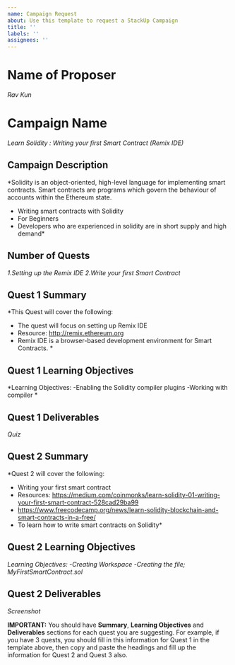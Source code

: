 ```yaml
---
name: Campaign Request
about: Use this template to request a StackUp Campaign
title: ''
labels: ''
assignees: ''
---
```

# Name of Proposer
*Rav Kun*
# Campaign Name
*Learn Solidity : Writing your first Smart Contract (Remix IDE)*
## Campaign Description
*Solidity is an object-oriented, high-level language for implementing smart contracts. Smart contracts are programs which govern the behaviour of accounts within the Ethereum state.
- Writing smart contracts with Solidity
- For Beginners
- Developers who are experienced in solidity are in short supply and high demand*
## Number of Quests
*1.Setting up the Remix IDE
2.Write your first Smart Contract*
## Quest 1 Summary
*This Quest will cover the following:
- The quest will focus on setting up Remix IDE
- Resource: http://remix.ethereum.org
- Remix IDE is a browser-based development environment for Smart Contracts. *
## Quest 1 Learning Objectives
*Learning Objectives:
-Enabling the Solidity compiler plugins
-Working with compiler *
## Quest 1 Deliverables
*Quiz*
## Quest 2 Summary
*Quest 2 will cover the following:
- Writing your first smart contract
- Resources: https://medium.com/coinmonks/learn-solidity-01-writing-your-first-smart-contract-528cad29ba99
- https://www.freecodecamp.org/news/learn-solidity-blockchain-and-smart-contracts-in-a-free/
- To learn how to write smart contracts on Solidity*
## Quest 2 Learning Objectives
*Learning Objectives:
-Creating Workspace
-Creating the file; MyFirstSmartContract.sol*
## Quest 2 Deliverables
*Screenshot*

**IMPORTANT:** You should have **Summary**, **Learning Objectives** and **Deliverables** sections for each quest you are suggesting. For example, if you have 3 quests, you should fill in this information for Quest 1 in the template above, then copy and paste the headings and fill up the information for Quest 2 and Quest 3 also.
